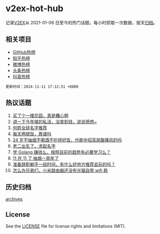 # v2ex-hot-hub

 记录[V2EX](https://www.v2ex.com/)从 2021-01-06 日至今的热门话题。每小时抓取一次数据，按天[归档](archives)。
 
 ## 相关项目

- [GitHub热榜](https://github.com/lonnyzhang423/github-hot-hub)
- [知乎热榜](https://github.com/lonnyzhang423/zhihu-hot-hub)
- [微博热榜](https://github.com/lonnyzhang423/weibo-hot-hub)
- [头条热榜](https://github.com/lonnyzhang423/toutiao-hot-hub)
- [抖音热榜](https://github.com/lonnyzhang423/douyin-hot-hub)


 `更新时间：2024-11-11 17:12:51 +0800`

## 热议话题

1. [买了个一楼花园，真是糟心啊](https://www.v2ex.com/t/1088412)
1. [讲一下今年接的私活，没拿到钱，说说感想~](https://www.v2ex.com/t/1088302)
1. [何姓女娃名字推荐](https://www.v2ex.com/t/1088274)
1. [每天两顿饭，靠谱吗](https://www.v2ex.com/t/1088343)
1. [24 岁不抽烟不喝酒不吃拼好饭，也能中招高尿酸痛风的吗](https://www.v2ex.com/t/1088224)
1. [老二出生了，求起名字](https://www.v2ex.com/t/1088306)
1. [学 Golang 赚钱么，按照目前的趋势有必要学习么？](https://www.v2ex.com/t/1088370)
1. [11 月 11 了 抽烟一周年了](https://www.v2ex.com/t/1088416)
1. [准备辞职躺平一段时间，有什么好地方推荐去玩的吗？](https://www.v2ex.com/t/1088369)
1. [怎么办兄弟们，小米路由器还没有光猫自带 wifi 稳](https://www.v2ex.com/t/1088345)

## 历史归档

[archives](archives)

## License

See the [LICENSE](LICENSE) file for license rights and limitations (MIT).
